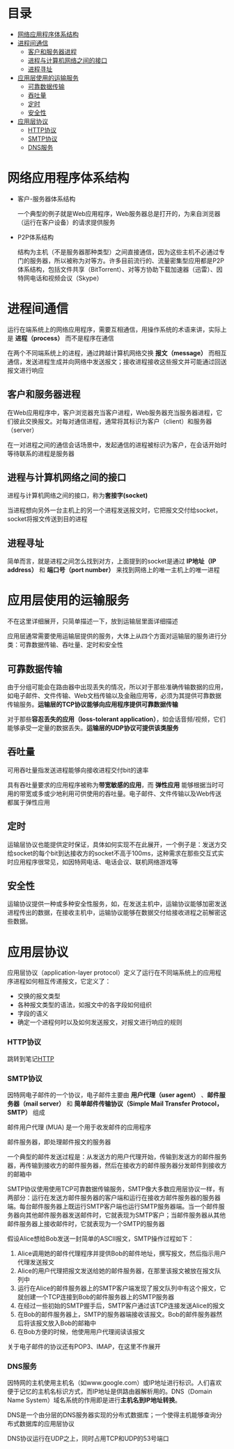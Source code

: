 # 目录
   * [网络应用程序体系结构](#网络应用程序体系结构)
   * [进程间通信](#进程间通信)
      * [客户和服务器进程](#客户和服务器进程)
      * [进程与计算机网络之间的接口](#进程与计算机网络之间的接口)
      * [进程寻址](#进程寻址)
   * [应用层使用的运输服务](#应用层使用的运输服务)
      * [可靠数据传输](#可靠数据传输)
      * [吞吐量](#吞吐量)
      * [定时](#定时)
      * [安全性](#安全性)
   * [应用层协议](#应用层协议)
       * [HTTP协议](#http协议)
       * [SMTP协议](#smtp协议)
       * [DNS服务](#dns服务)

# 网络应用程序体系结构

* 客户-服务器体系结构

  一个典型的例子就是Web应用程序，Web服务器总是打开的，为来自浏览器（运行在客户设备）的请求提供服务

* P2P体系结构

  结构为主机（不是服务器那种类型）之间直接通信，因为这些主机不必通过专门的服务器，所以被称为对等方。许多目前流行的、流量密集型应用都是P2P体系结构，包括文件共享（BitTorrent）、对等方协助下载加速器（迅雷）、因特网电话和视频会议（Skype）

# 进程间通信

运行在端系统上的网络应用程序，需要互相通信，用操作系统的术语来讲，实际上是 **进程（process）** 而不是程序在通信

在两个不同端系统上的进程，通过跨越计算机网络交换 **报文（message）** 而相互通信，发送进程生成并向网络中发送报文；接收进程接收这些报文并可能通过回送报文进行响应

## 客户和服务器进程

在Web应用程序中，客户浏览器充当客户进程，Web服务器充当服务器进程，它们彼此交换报文。对每对通信进程，通常将其标识为客户（client）和服务器（server）

在一对进程之间的通信会话场景中，发起通信的进程被标识为客户，在会话开始时等待联系的进程是服务器

## 进程与计算机网络之间的接口

进程与计算机网络之间的接口，称为**套接字(socket)**

当进程想向另外一台主机上的另一个进程发送报文时，它把报文交付给socket，socket将报文传送到目的进程

## 进程寻址

简单而言，就是进程之间怎么找到对方，上面提到的socket是通过 **IP地址（IP address）** 和 **端口号（port number）** 来找到网络上的唯一主机上的唯一进程

# 应用层使用的运输服务

不在这里详细展开，只简单描述一下，放到运输层里面详细描述

应用层通常需要使用运输层提供的服务，大体上从四个方面对运输层的服务进行分类：可靠数据传输、吞吐量、定时和安全性

## 可靠数据传输

由于分组可能会在路由器中出现丢失的情况，所以对于那些准确传输数据的应用，如电子邮件、文件传输、Web文档传输以及金融应用等，必须为其提供可靠数据传输服务。**运输层的TCP协议能够向应用程序提供可靠数据传输**

对于那些**容忍丢失的应用（loss-tolerant application）**，如会话音频/视频，它们能够承受一定量的数据丢失。**运输层的UDP协议可提供该类服务**

## 吞吐量

可用吞吐量指发送进程能够向接收进程交付bit的速率

具有吞吐量要求的应用程序被称为**带宽敏感的应用**，而 **弹性应用** 能够根据当时可用的带宽或多或少地利用可供使用的吞吐量。电子邮件、文件传输以及Web传送都属于弹性应用

## 定时

运输层协议也能提供定时保证，具体如何实现不在此展开，一个例子是：发送方交给socket的每个bit到达接收方的socket不高于100ms，这种需求在那些交互式实时应用程序很常见，如因特网电话、电话会议、联机网络游戏等

## 安全性

运输协议提供一种或多种安全性服务，如，在发送主机中，运输协议能够加密发送进程传出的数据，在接收主机中，运输协议能够在数据交付给接收进程之前解密这些数据。

# 应用层协议

应用层协议（application-layer protocol）定义了运行在不同端系统上的应用程序进程如何相互传递报文，它定义了：

* 交换的报文类型
* 各种报文类型的语法，如报文中的各字段如何组织
* 字段的语义
* 确定一个进程何时以及如何发送报文，对报文进行响应的规则

### HTTP协议

跳转到笔记[HTTP](https://github.com/kinkenyuen/Learning-Notes#http)

### SMTP协议

因特网电子邮件的一个协议，电子邮件主要由 **用户代理（user agent）** 、**邮件服务器（mail server）** 和 **简单邮件传输协议（Simple Mail Transfer Protocol，SMTP）** 组成

邮件用户代理 (MUA) 是一个用于收发邮件的应用程序

邮件服务器，即处理邮件报文的服务器

一个典型的邮件发送过程是：从发送方的用户代理开始，传输到发送方的邮件服务器，再传输到接收方的邮件服务器，然后在接收方的邮件服务器分发邮件到接收方的邮箱中

SMTP协议使用使用TCP可靠数据传输服务，SMTP像大多数应用层协议一样，有两部分：运行在发送方邮件服务器的客户端和运行在接收方邮件服务器的服务器端。每台邮件服务器上既运行SMTP客户端也运行SMTP服务器端。当一个邮件服务器向其他邮件服务器发送邮件时，它就表现为SMTP客户；当邮件服务器从其他邮件服务器上接收邮件时，它就表现为一个SMTP的服务器

假设Alice想给Bob发送一封简单的ASCII报文，SMTP操作过程如下：

1. Alice调用她的邮件代理程序并提供Bob的邮件地址，撰写报文，然后指示用户代理发送报文
2. Alice的用户代理把报文发送给她的邮件服务器，在那里该报文被放在报文队列中
3. 运行在Alice的邮件服务器上的SMTP客户端发现了报文队列中有这个报文，它就创建一个TCP连接到Bob的邮件服务器上的SMTP服务器
4. 在经过一些初始的SMTP握手后，SMTP客户通过该TCP连接发送Alice的报文
5. 在Bob的邮件服务器上，SMTP的服务器端接收该报文。Bob的邮件服务器然后将该报文放入Bob的邮箱中
6. 在Bob方便的时候，他使用用户代理阅读该报文

关于电子邮件的协议还有POP3、IMAP，在这里不作展开

### DNS服务

因特网的主机使用主机名（如www.google.com）或IP地址进行标识。人们喜欢便于记忆的主机名标识方式，而IP地址是供路由器解析用的。DNS（Domain Name System）域名系统的作用即是进行**主机名到IP地址转换**。

DNS是一个由分层的DNS服务器实现的分布式数据库；一个使得主机能够查询分布式数据库的应用层协议

DNS协议运行在UDP之上，同时占用TCP和UDP的53号端口

